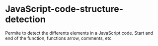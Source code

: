 # JavaScript-code-structure-detection
Permite to detect the differents elements in a JavaScript code. Start and end of the function, functions arrow, comments, etc
